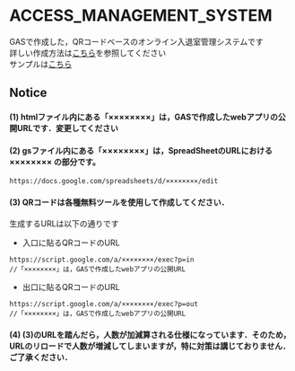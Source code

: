 # ACCESS_MANAGEMENT_SYSTEM
GASで作成した，QRコードベースのオンライン入退室管理システムです
<br>詳しい作成方法は[こちら](https://qiita.com/t-morik/items/a6c73e5aff17a52cc104)を参照してください
<br>サンプルは[こちら](https://script.google.com/a/keio.jp/macros/s/AKfycbyx5Se-VGLI4hXxTJzO7RqUC_OKMA9NX6KvQl4vnA/exec?p=index)


## Notice
#### (1) htmlファイル内にある「××××××××」は，GASで作成したwebアプリの公開URLです．変更してください

#### (2) gsファイル内にある「××××××××」は，SpreadSheetのURLにおける ×××××××× の部分です。

```
https://docs.google.com/spreadsheets/d/××××××××/edit 
```

#### (3) QRコードは各種無料ツールを使用して作成してください．

  生成するURLは以下の通りです
  
   * 入口に貼るQRコードのURL
  ```
  https://script.google.com/a/××××××××/exec?p=in
  //「××××××××」は，GASで作成したwebアプリの公開URL
  ```
   * 出口に貼るQRコードのURL
  ```
  https://script.google.com/a/××××××××/exec?p=out
  //「××××××××」は，GASで作成したwebアプリの公開URL
  ```

#### (4) (3)のURLを踏んだら，人数が加減算される仕様になっています．そのため，URLのリロードで人数が増減してしまいますが，特に対策は講じておりません．ご了承ください．
